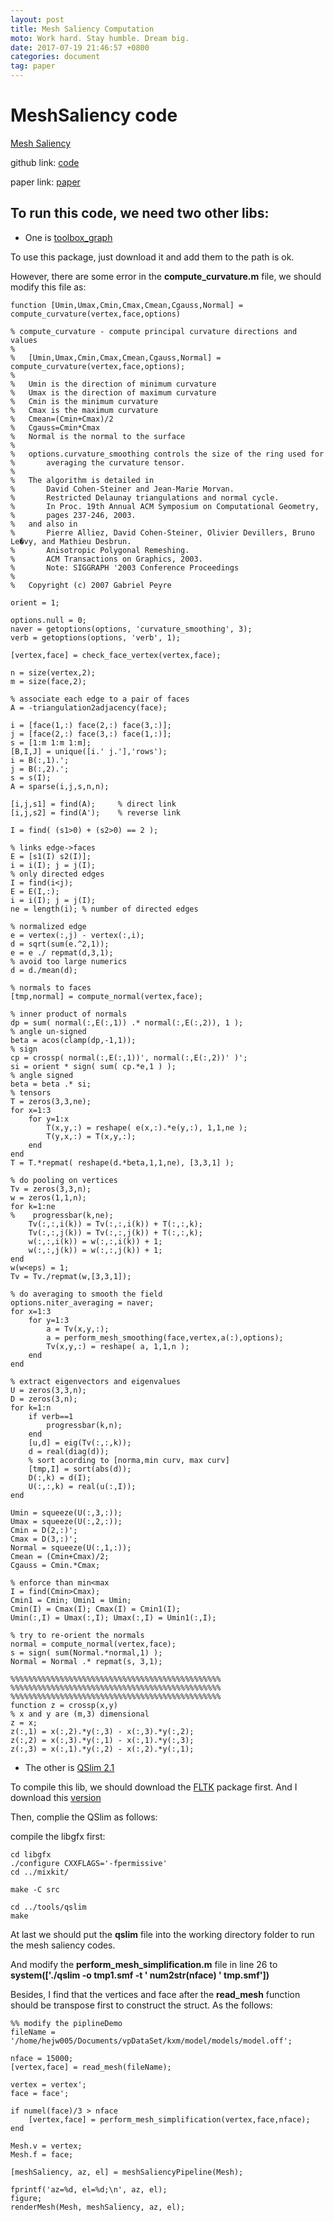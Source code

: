 ```yaml
---
layout: post
title: Mesh Saliency Computation
moto: Work hard. Stay humble. Dream big.
date: 2017-07-19 21:46:57 +0800
categories: document
tag: paper
---
```


# MeshSaliency code

[Mesh Saliency](http://research.dshin.org/code/saliency-for-3d-meshes.html)

github link: [code](https://github.com/daeyun/saliency-for-3d-meshes)

paper link: [paper](http://www.cs.umd.edu/~djacobs/pubs_files/mesh_saliency_sig05.pdf)

## To run this code, we need two other libs:

* One is [toolbox_graph](https://cn.mathworks.com/matlabcentral/fileexchange/5355-toolbox-graph)

To use this package, just download it and add them to the path is ok.

However, there are some error in the **compute_curvature.m** file, we should modify this file as:

```
function [Umin,Umax,Cmin,Cmax,Cmean,Cgauss,Normal] = compute_curvature(vertex,face,options)

% compute_curvature - compute principal curvature directions and values
%
%   [Umin,Umax,Cmin,Cmax,Cmean,Cgauss,Normal] = compute_curvature(vertex,face,options);
%
%   Umin is the direction of minimum curvature
%   Umax is the direction of maximum curvature
%   Cmin is the minimum curvature
%   Cmax is the maximum curvature
%   Cmean=(Cmin+Cmax)/2
%   Cgauss=Cmin*Cmax
%   Normal is the normal to the surface
%
%   options.curvature_smoothing controls the size of the ring used for
%       averaging the curvature tensor.
%
%   The algorithm is detailed in 
%       David Cohen-Steiner and Jean-Marie Morvan. 
%       Restricted Delaunay triangulations and normal cycle. 
%       In Proc. 19th Annual ACM Symposium on Computational Geometry, 
%       pages 237-246, 2003. 
%   and also in
%       Pierre Alliez, David Cohen-Steiner, Olivier Devillers, Bruno Le�vy, and Mathieu Desbrun. 
%       Anisotropic Polygonal Remeshing. 
%       ACM Transactions on Graphics, 2003. 
%       Note: SIGGRAPH '2003 Conference Proceedings
%
%   Copyright (c) 2007 Gabriel Peyre

orient = 1;

options.null = 0;
naver = getoptions(options, 'curvature_smoothing', 3);
verb = getoptions(options, 'verb', 1);

[vertex,face] = check_face_vertex(vertex,face);

n = size(vertex,2);
m = size(face,2);

% associate each edge to a pair of faces
A = -triangulation2adjacency(face);

i = [face(1,:) face(2,:) face(3,:)];
j = [face(2,:) face(3,:) face(1,:)];
s = [1:m 1:m 1:m];
[B,I,J] = unique([i.' j.'],'rows');
i = B(:,1).';
j = B(:,2).';
s = s(I);
A = sparse(i,j,s,n,n); 

[i,j,s1] = find(A);     % direct link
[i,j,s2] = find(A');    % reverse link

I = find( (s1>0) + (s2>0) == 2 );

% links edge->faces
E = [s1(I) s2(I)];
i = i(I); j = j(I);
% only directed edges
I = find(i<j);
E = E(I,:);
i = i(I); j = j(I);
ne = length(i); % number of directed edges

% normalized edge
e = vertex(:,j) - vertex(:,i);
d = sqrt(sum(e.^2,1));
e = e ./ repmat(d,3,1);
% avoid too large numerics
d = d./mean(d);

% normals to faces
[tmp,normal] = compute_normal(vertex,face);

% inner product of normals
dp = sum( normal(:,E(:,1)) .* normal(:,E(:,2)), 1 );
% angle un-signed
beta = acos(clamp(dp,-1,1));
% sign
cp = crossp( normal(:,E(:,1))', normal(:,E(:,2))' )';
si = orient * sign( sum( cp.*e,1 ) );
% angle signed
beta = beta .* si;
% tensors
T = zeros(3,3,ne);
for x=1:3
    for y=1:x
        T(x,y,:) = reshape( e(x,:).*e(y,:), 1,1,ne );
        T(y,x,:) = T(x,y,:);
    end
end
T = T.*repmat( reshape(d.*beta,1,1,ne), [3,3,1] );

% do pooling on vertices
Tv = zeros(3,3,n);
w = zeros(1,1,n);
for k=1:ne
%    progressbar(k,ne);
    Tv(:,:,i(k)) = Tv(:,:,i(k)) + T(:,:,k);
    Tv(:,:,j(k)) = Tv(:,:,j(k)) + T(:,:,k);
    w(:,:,i(k)) = w(:,:,i(k)) + 1;
    w(:,:,j(k)) = w(:,:,j(k)) + 1;
end
w(w<eps) = 1;
Tv = Tv./repmat(w,[3,3,1]);

% do averaging to smooth the field
options.niter_averaging = naver;
for x=1:3
    for y=1:3
        a = Tv(x,y,:);
        a = perform_mesh_smoothing(face,vertex,a(:),options);
        Tv(x,y,:) = reshape( a, 1,1,n );
    end
end

% extract eigenvectors and eigenvalues
U = zeros(3,3,n);
D = zeros(3,n);
for k=1:n
    if verb==1
        progressbar(k,n);
    end
    [u,d] = eig(Tv(:,:,k));
    d = real(diag(d));
    % sort acording to [norma,min curv, max curv]
    [tmp,I] = sort(abs(d));    
    D(:,k) = d(I);
    U(:,:,k) = real(u(:,I));
end

Umin = squeeze(U(:,3,:));
Umax = squeeze(U(:,2,:));
Cmin = D(2,:)';
Cmax = D(3,:)';
Normal = squeeze(U(:,1,:));
Cmean = (Cmin+Cmax)/2;
Cgauss = Cmin.*Cmax;

% enforce than min<max
I = find(Cmin>Cmax);
Cmin1 = Cmin; Umin1 = Umin;
Cmin(I) = Cmax(I); Cmax(I) = Cmin1(I);
Umin(:,I) = Umax(:,I); Umax(:,I) = Umin1(:,I);

% try to re-orient the normals
normal = compute_normal(vertex,face);
s = sign( sum(Normal.*normal,1) ); 
Normal = Normal .* repmat(s, 3,1);

%%%%%%%%%%%%%%%%%%%%%%%%%%%%%%%%%%%%%%%%%%%%%%%
%%%%%%%%%%%%%%%%%%%%%%%%%%%%%%%%%%%%%%%%%%%%%%%
%%%%%%%%%%%%%%%%%%%%%%%%%%%%%%%%%%%%%%%%%%%%%%%
function z = crossp(x,y)
% x and y are (m,3) dimensional
z = x;
z(:,1) = x(:,2).*y(:,3) - x(:,3).*y(:,2);
z(:,2) = x(:,3).*y(:,1) - x(:,1).*y(:,3);
z(:,3) = x(:,1).*y(:,2) - x(:,2).*y(:,1);
```


* The other is [QSlim 2.1](http://mgarland.org/software/qslim.html)

To compile this lib, we should download the [FLTK](http://www.fltk.org/index.php) package first. And I download this [version](http://www.fltk.org/articles.php?L1539)

Then, complie the QSlim as follows:

compile the libgfx first:

```
cd libgfx
./configure CXXFLAGS='-fpermissive'
cd ../mixkit/

make -C src

cd ../tools/qslim
make
```
At last we should put the **qslim** file into the working directory folder to run the mesh saliency codes.

And modify the **perform_mesh_simplification.m** file
in line 26 to **system(['./qslim -o tmp1.smf -t ' num2str(nface) ' tmp.smf'])**

Besides, I find that the vertices and face after the **read_mesh** function should be transpose first to construct the struct. As the follows:

```
%% modify the piplineDemo
fileName = '/home/hejw005/Documents/vpDataSet/kxm/model/models/model.off';

nface = 15000;
[vertex,face] = read_mesh(fileName);

vertex = vertex';
face = face';

if numel(face)/3 > nface
    [vertex,face] = perform_mesh_simplification(vertex,face,nface);
end

Mesh.v = vertex;
Mesh.f = face;

[meshSaliency, az, el] = meshSaliencyPipeline(Mesh);

fprintf('az=%d, el=%d;\n', az, el);
figure; 
renderMesh(Mesh, meshSaliency, az, el);
```


